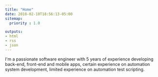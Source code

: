 ```yaml
---
title: "Home"
date: 2018-02-10T18:56:13-05:00
sitemap:
  priority : 1.0

outputs:
- html
- rss
- json
---
```

<p>I'm a passionate software engineer with 5 years of experience developing back-end, front-end and mobile apps, certain experience on automation system development, limited experience on automation test scripting.</p>

